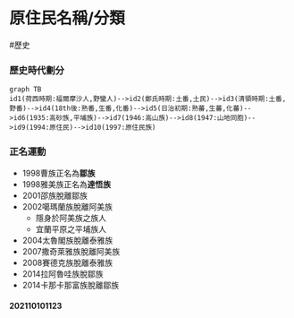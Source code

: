 # 原住民名稱/分類
#歷史

### 歷史時代劃分

```mermaid
graph TB
id1(荷西時期:福爾摩沙人,野蠻人)-->id2(鄭氏時期:土番,土民)-->id3(清領時期:土番,野番)-->id4(18th後:熟番,生番,化番)-->id5(日治初期:熟蕃,生蕃,化蕃)-->id6(1935:高砂族,平埔族)-->id7(1946:高山族)-->id8(1947:山地同胞)-->id9(1994:原住民)-->id10(1997:原住民族)
```
### 正名運動
- 1998曹族正名為**鄒族**
- 1998雅美族正名為**達悟族**
- 2001邵族脫離鄒族
- 2002噶瑪蘭族脫離阿美族
	- 隱身於阿美族之族人
	- 宜蘭平原之平埔族人
- 2004太魯閣族脫離泰雅族
- 2007撒奇萊雅族脫離阿美族
- 2008賽德克族脫離泰雅族
- 2014拉阿魯哇族脫鄒族
- 2014卡那卡那富族脫離鄒族
#### 202110101123